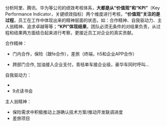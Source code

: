 分析阿里、腾讯、华为等公司的绩效考核体系，**大都是从“价值观”和“KPI”**（Key Performance Indicator，关键绩效指标）两个维度进行考核，**“价值观”关注的是过程**，员工在工作中体现出来的精神层面的状态，如：合作精神、自我驱动力、主人翁精神、追求卓越等等；**“KPI”体现结果**，团队必须无条件的对结果负责，从过程和结果两方面结合起来进行考察，更接近员工对企业的真实贡献。

合作精神：

- 门内合作，保险（跟fe合作），差旅（终端，h5和企业APP合作）

- 跨部门合作,  加油接入企业支付，青桔单车接企业级，豪华车同时呼叫...

自我驱动力：

- 
- 9点读书会

主人翁精神：

- 保险需求中积极推动上游确认技术方案/推动开发联调进度
- 差旅项目